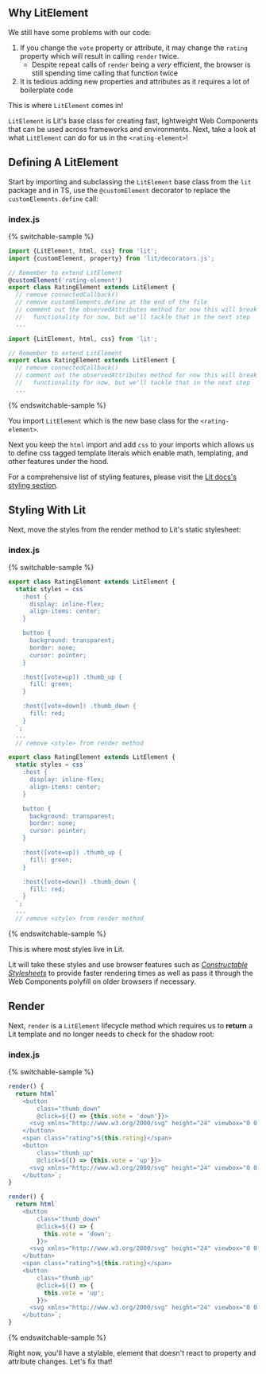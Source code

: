## Why LitElement

We still have some problems with our code:

1. If you change the `vote` property or attribute, it may change the `rating` property which will result in calling `render` twice.
   * Despite repeat calls of `render` being a *very* efficient, the browser is still spending time calling that function twice
2. It is tedious adding new properties and attributes as it requires a lot of boilerplate code

This is where `LitElement` comes in!

`LitElement` is Lit's base class for creating fast, lightweight Web Components that can be used across frameworks and environments. Next, take a look at what `LitElement` can do for us in the `<rating-element>`!

## Defining A LitElement

Start by importing and subclassing the `LitElement` base class from the `lit` package and in TS, use the `@customElement` decorator to replace the `customElements.define` call:

### index.js

{% switchable-sample %}

```ts
import {LitElement, html, css} from 'lit';
import {customElement, property} from 'lit/decorators.js';

// Remember to extend LitElement
@customElement('rating-element')
export class RatingElement extends LitElement {
  // remove connectedCallback()
  // remove customElements.define at the end of the file
  // comment out the observedAttributes method for now this will break
  //   functionality for now, but we'll tackle that in the next step
  ...
```

```js
import {LitElement, html, css} from 'lit';

// Remember to extend LitElement
export class RatingElement extends LitElement {
  // remove connectedCallback()
  // comment out the observedAttributes method for now this will break
  //   functionality for now, but we'll tackle that in the next step
  ...
```

{% endswitchable-sample %}

You import `LitElement` which is the new base class for the `<rating-element>`.

Next you keep the `html` import and add `css` to your imports which allows us to define css tagged template literals which enable math, templating, and other features under the hood.

<aside class="info">
For a comprehensive list of styling features, please visit the <a href="https://lit.dev/docs/components/styles/">Lit docs's styling section</a>.
</aside>

## Styling With Lit

Next, move the styles from the render method to Lit's static stylesheet:

### index.js

{% switchable-sample %}

```ts
export class RatingElement extends LitElement {
  static styles = css`
    :host {
      display: inline-flex;
      align-items: center;
    }

    button {
      background: transparent;
      border: none;
      cursor: pointer;
    }

    :host([vote=up]) .thumb_up {
      fill: green;
    }

    :host([vote=down]) .thumb_down {
      fill: red;
    }
  `;
  ...
  // remove <style> from render method
```

```js
export class RatingElement extends LitElement {
  static styles = css`
    :host {
      display: inline-flex;
      align-items: center;
    }

    button {
      background: transparent;
      border: none;
      cursor: pointer;
    }

    :host([vote=up]) .thumb_up {
      fill: green;
    }

    :host([vote=down]) .thumb_down {
      fill: red;
    }
  `;
  ...
  // remove <style> from render method
```

{% endswitchable-sample %}

This is where most styles live in Lit.

Lit will take these styles and use browser features such as [*Constructable Stylesheets*](https://developers.google.com/web/updates/2019/02/constructable-stylesheets) to provide faster rendering times as well as pass it through the Web Components polyfill on older browsers if necessary.

## Render

Next, `render` is a `LitElement` lifecycle method which requires us to **return** a Lit template and no longer needs to check for the shadow root:

### index.js

{% switchable-sample %}

```ts
render() {
  return html`
    <button
        class="thumb_down"
        @click=${() => {this.vote = 'down'}}>
      <svg xmlns="http://www.w3.org/2000/svg" height="24" viewbox="0 0 24 24" width="24"><path d="M15 3H6c-.83 0-1.54.5-1.84 1.22l-3.02 7.05c-.09.23-.14.47-.14.73v2c0 1.1.9 2 2 2h6.31l-.95 4.57-.03.32c0 .41.17.79.44 1.06L9.83 23l6.59-6.59c.36-.36.58-.86.58-1.41V5c0-1.1-.9-2-2-2zm4 0v12h4V3h-4z"/></svg>
    </button>
    <span class="rating">${this.rating}</span>
    <button
        class="thumb_up"
        @click=${() => {this.vote = 'up'}}>
      <svg xmlns="http://www.w3.org/2000/svg" height="24" viewbox="0 0 24 24" width="24"><path d="M1 21h4V9H1v12zm22-11c0-1.1-.9-2-2-2h-6.31l.95-4.57.03-.32c0-.41-.17-.79-.44-1.06L14.17 1 7.59 7.59C7.22 7.95 7 8.45 7 9v10c0 1.1.9 2 2 2h9c.83 0 1.54-.5 1.84-1.22l3.02-7.05c.09-.23.14-.47.14-.73v-2z"/></svg>
    </button>`;
}
```

```js
render() {
  return html`
    <button
        class="thumb_down"
        @click=${() => {
          this.vote = 'down';
        }}>
      <svg xmlns="http://www.w3.org/2000/svg" height="24" viewbox="0 0 24 24" width="24"><path d="M15 3H6c-.83 0-1.54.5-1.84 1.22l-3.02 7.05c-.09.23-.14.47-.14.73v2c0 1.1.9 2 2 2h6.31l-.95 4.57-.03.32c0 .41.17.79.44 1.06L9.83 23l6.59-6.59c.36-.36.58-.86.58-1.41V5c0-1.1-.9-2-2-2zm4 0v12h4V3h-4z"/></svg>
    </button>
    <span class="rating">${this.rating}</span>
    <button
        class="thumb_up"
        @click=${() => {
          this.vote = 'up';
        }}>
      <svg xmlns="http://www.w3.org/2000/svg" height="24" viewbox="0 0 24 24" width="24"><path d="M1 21h4V9H1v12zm22-11c0-1.1-.9-2-2-2h-6.31l.95-4.57.03-.32c0-.41-.17-.79-.44-1.06L14.17 1 7.59 7.59C7.22 7.95 7 8.45 7 9v10c0 1.1.9 2 2 2h9c.83 0 1.54-.5 1.84-1.22l3.02-7.05c.09-.23.14-.47.14-.73v-2z"/></svg>
    </button>`;
}
```

{% endswitchable-sample %}

Right now, you'll have a stylable, element that doesn't react to property and attribute changes. Let's fix that!
